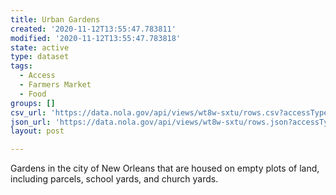 ```yaml
---
title: Urban Gardens
created: '2020-11-12T13:55:47.783811'
modified: '2020-11-12T13:55:47.783818'
state: active
type: dataset
tags:
  - Access
  - Farmers Market
  - Food
groups: []
csv_url: 'https://data.nola.gov/api/views/wt8w-sxtu/rows.csv?accessType=DOWNLOAD'
json_url: 'https://data.nola.gov/api/views/wt8w-sxtu/rows.json?accessType=DOWNLOAD'
layout: post

---
```

Gardens in the city of New Orleans that are housed on empty plots of land, including parcels, school yards, and church yards.
